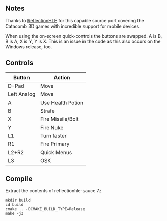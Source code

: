 ## Notes

Thanks to [ReflectionHLE](https://github.com/ReflectionHLE/ReflectionHLE) for this capable source port covering the Catacomb 3D games with incredible support for mobile devices.

When using the on-screen quick-controls the buttons are swapped.  A is B, B is A, X is Y, Y is X.  This is an issue in the code as this also occurs on the Windows release, too.

## Controls

| Button | Action |
|--|--| 
|D-Pad|Move|
|Left Analog|Move|
|A|Use Health Potion|
|B|Strafe|
|X|Fire Missile/Bolt|
|Y|Fire Nuke|
|L1|Turn faster|
|R1|Fire Primary|
|L2+R2|Quick Menus|
|L3|OSK|


## Compile

Extract the contents of reflectionhle-sauce.7z

```shell
mkdir build
cd build
cmake .. -DCMAKE_BUILD_TYPE=Release
make -j3
```